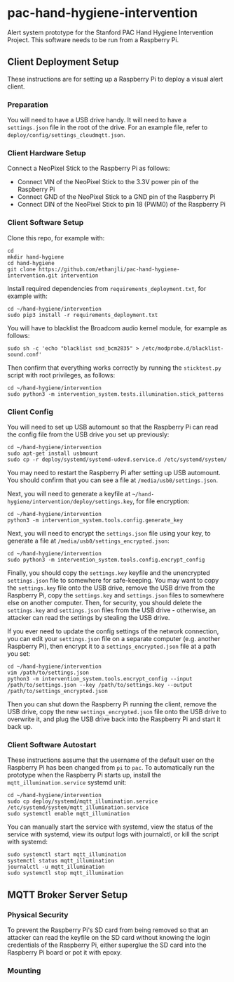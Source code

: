 # pac-hand-hygiene-intervention
Alert system prototype for the Stanford PAC Hand Hygiene Intervention Project.
This software needs to be run from a Raspberry Pi.

## Client Deployment Setup
These instructions are for setting up a Raspberry Pi to deploy a visual alert client.

### Preparation

You will need to have a USB drive handy. It will need to have a `settings.json` file
in the root of the drive. For an example file, refer to `deploy/config/settings_cloudmqtt.json`.

### Client Hardware Setup
Connect a NeoPixel Stick to the Raspberry Pi as follows:

- Connect VIN of the NeoPixel Stick to the 3.3V power pin of the Raspberry Pi
- Connect GND of the NeoPixel Stick to a GND pin of the Raspberry Pi
- Connect DIN of the NeoPixel Stick to pin 18 (PWM0) of the Raspberry Pi

### Client Software Setup
Clone this repo, for example with:
```
cd
mkdir hand-hygiene
cd hand-hygiene
git clone https://github.com/ethanjli/pac-hand-hygiene-intervention.git intervention
```
Install required dependencies from `requirements_deployment.txt`, for example with:
```
cd ~/hand-hygiene/intervention
sudo pip3 install -r requirements_deployment.txt
```
You will have to blacklist the Broadcom audio kernel module, for example as follows:
```
sudo sh -c 'echo "blacklist snd_bcm2835" > /etc/modprobe.d/blacklist-sound.conf'
```
Then confirm that everything works correctly by running the `sticktest.py` script with
root privileges, as follows:
```
cd ~/hand-hygiene/intervention
sudo python3 -m intervention_system.tests.illumination.stick_patterns
```

### Client Config
You will need to set up USB automount so that the Raspberry Pi can read the
config file from the USB drive you set up previously:
```
cd ~/hand-hygiene/intervention
sudo apt-get install usbmount
sudo cp -r deploy/systemd/systemd-udevd.service.d /etc/systemd/system/
```
You may need to restart the Raspberry Pi after setting up USB automount.
You should confirm that you can see a file at `/media/usb0/settings.json`.

Next, you will need to generate a keyfile at
`~/hand-hygiene/intervention/deploy/settings.key`, for file encryption:
```
cd ~/hand-hygiene/intervention
python3 -m intervention_system.tools.config.generate_key
```

Next, you will need to encrypt the `settings.json` file using your key, to generate a
file at `/media/usb0/settings_encrypted.json`:
```
cd ~/hand-hygiene/intervention
sudo python3 -m intervention_system.tools.config.encrypt_config
```

Finally, you should copy the `settings.key` keyfile and the unencrypted `settings.json`
file to somewhere for safe-keeping. You may want to copy the `settings.key` file onto the
USB drive, remove the USB drive from the Raspberry Pi, copy the `settings.key` and
`settings.json` files to somewhere else on another computer. Then, for security, you should
delete the `settings.key` and `settings.json` files from the USB drive - otherwise, an
attacker can read the settings by stealing the USB drive.

If you ever need to update the config settings of the network connection, you can
edit your `settings.json` file on a separate computer (e.g. another Raspberry Pi), then 
encrypt it to a `settings_encrypted.json` file at a path you set:
```
cd ~/hand-hygiene/intervention
vim /path/to/settings.json
python3 -m intervention_system.tools.encrypt_config --input /path/to/settings.json --key /path/to/settings.key --output /path/to/settings_encrypted.json
```

Then you can shut down the Raspberry Pi running the client, remove the USB drive,
copy the new `settings_encrypted.json` file onto the USB drive to overwrite it, and
plug the USB drive back into the Raspberry Pi and start it back up.


### Client Software Autostart
These instructions assume that the username of the default user on the Raspberry Pi has
been changed from `pi` to `pac`.
To automatically run the prototype when the Raspberry Pi starts up, install the
`mqtt_illumination.service` systemd unit:
```
cd ~/hand-hygiene/intervention
sudo cp deploy/systemd/mqtt_illumination.service /etc/systemd/system/mqtt_illumination.service
sudo systemctl enable mqtt_illumination
```
You can manually start the service with systemd, view the status of the service with systemd,
view its output logs with journalctl, or kill the script with systemd:
```
sudo systemctl start mqtt_illumination
systemctl status mqtt_illumination
journalctl -u mqtt_illumination
sudo systemctl stop mqtt_illumination
```

## MQTT Broker Server Setup

### Physical Security
To prevent the Raspberry Pi's SD card from being removed so that an attacker can read the keyfile
on the SD card without knowing the login credentials of the Raspberry Pi, either superglue the SD
card into the Raspberry Pi board or pot it with epoxy.

### Mounting
